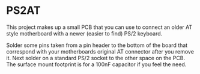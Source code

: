 # PS2AT
This project makes up a small PCB that you can use to connect an older AT style motherboard with a newer (easier to find) PS/2 keyboard.

Solder some pins taken from a pin header to the bottom of the board that correspond with your motherboards original AT connector after you remove it.
Next solder on a standard PS/2 socket to the other space on the PCB. The surface mount footprint is for a 100nF capacitor if you feel the need.
